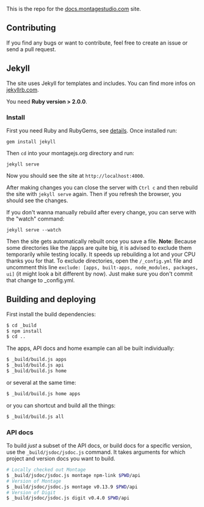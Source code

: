 This is the repo for the [docs.montagestudio.com](http://docs.montagestudio.com) site.

## Contributing
If you find any bugs or want to contribute, feel free to create an issue or send a pull request.


## Jekyll
The site uses Jekyll for templates and includes. You can find more infos on [jekyllrb.com](http://jekyllrb.com/).

You need **Ruby version > 2.0.0**.

### Install
First you need Ruby and RubyGems, see [details](http://jekyllrb.com/docs/installation/). Once installed run:

    gem install jekyll

Then `cd` into your montagejs.org directory and run:

    jekyll serve

Now you should see the site at `http://localhost:4000`.

After making changes you can close the server with `Ctrl c` and then rebuild the site with `jekyll serve` again. Then if you refresh the browser, you should see the changes.

If you don't wanna manually rebuild after every change, you can serve with the "watch" command:

    jekyll serve --watch

Then the site gets automatically rebuilt once you save a file. __Note__: Because some directories like the /apps are quite big, it is advised to exclude them temporarily while testing locally. It speeds up rebuilding a lot and your CPU thanks you for that. To exclude directories, open the `/_config.yml` file and uncomment this line `exclude: [apps, built-apps, node_modules, packages, ui]` (it might look a bit different by now). Just make sure you don't commit that change to _config.yml.


## Building and deploying

First install the build dependencies:

```bash
$ cd _build
$ npm install
$ cd ..
```

The apps, API docs and home example can all be built individually:

```bash
$ _build/build.js apps
$ _build/build.js api
$ _build/build.js home
```

or several at the same time:

```bash
$ _build/build.js home apps
```

or you can shortcut and build all the things:

```bash
$ _build/build.js all
```

### API docs

To build *just* a subset of the API docs, or build docs for a specific version, use the `_build/jsdoc/jsdoc.js` command. It takes arguments for which project and version docs you want to build.

```bash
# Locally checked out Montage
$ _build/jsdoc/jsdoc.js montage npm-link $PWD/api
# Version of Montage
$ _build/jsdoc/jsdoc.js montage v0.13.9 $PWD/api
# Version of Digit
$ _build/jsdoc/jsdoc.js digit v0.4.0 $PWD/api
```
